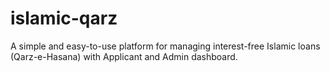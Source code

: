 # islamic-qarz
A simple and easy-to-use platform for managing interest-free Islamic loans (Qarz-e-Hasana) with Applicant and Admin dashboard.
